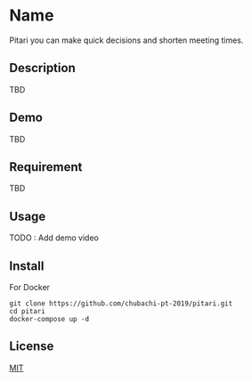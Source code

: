 Name
====

Pitari you can make quick decisions and shorten meeting times.

## Description

TBD

## Demo

TBD

## Requirement

TBD

## Usage

TODO : Add demo video

## Install

For Docker

```
git clone https://github.com/chubachi-pt-2019/pitari.git
cd pitari
docker-compose up -d
```

## License

[MIT](https://github.com/tcnksm/tool/blob/master/LICENCE)
